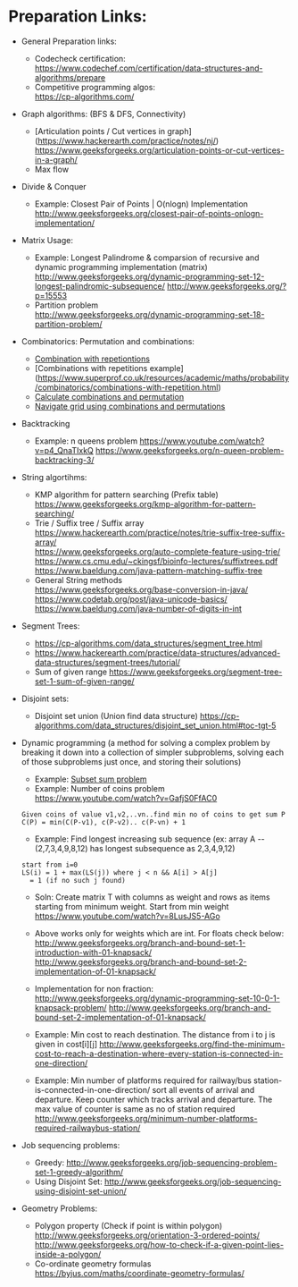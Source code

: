 Preparation Links:  
=====================
* General Preparation links:
	* Codecheck certification:  
	https://www.codechef.com/certification/data-structures-and-algorithms/prepare  
	* Competitive programming algos:  
	https://cp-algorithms.com/  

* Graph algorithms: (BFS & DFS, Connectivity)  
	* [Articulation points / Cut vertices in graph]  
	(https://www.hackerearth.com/practice/notes/nj/)  
	https://www.geeksforgeeks.org/articulation-points-or-cut-vertices-in-a-graph/  
	* Max flow  
	
* Divide & Conquer  
	* Example: Closest Pair of Points | O(nlogn) Implementation  
	http://www.geeksforgeeks.org/closest-pair-of-points-onlogn-implementation/  
	  
* Matrix Usage: 
	* Example: Longest Palindrome & comparsion of recursive and dynamic programming implementation (matrix)  
	http://www.geeksforgeeks.org/dynamic-programming-set-12-longest-palindromic-subsequence/
	http://www.geeksforgeeks.org/?p=15553
	* Partition problem  
	http://www.geeksforgeeks.org/dynamic-programming-set-18-partition-problem/
* Combinatorics: Permutation and combinations:   
	* [Combination with repetiontions](http://www.geeksforgeeks.org/combinations-with-repetitions/)  
	* [Combinations with repetitions example] (https://www.superprof.co.uk/resources/academic/maths/probability/combinatorics/combinations-with-repetition.html)  
	* [Calculate combinations and permutation](https://sciencing.com/calculate-combinations-permutations-4466533.html)  
	* [Navigate grid using combinations and permutations](https://betterexplained.com/articles/navigate-a-grid-using-combinations-and-permutations/)  
* Backtracking
	* Example: n queens problem 
	https://www.youtube.com/watch?v=p4_QnaTIxkQ 
	https://www.geeksforgeeks.org/n-queen-problem-backtracking-3/
* String algortihms:  
	* KMP algorithm for pattern searching (Prefix table)  
	https://www.geeksforgeeks.org/kmp-algorithm-for-pattern-searching/
	* Trie / Suffix tree / Suffix array  
	https://www.hackerearth.com/practice/notes/trie-suffix-tree-suffix-array/  
	https://www.geeksforgeeks.org/auto-complete-feature-using-trie/  
	https://www.cs.cmu.edu/~ckingsf/bioinfo-lectures/suffixtrees.pdf  
	https://www.baeldung.com/java-pattern-matching-suffix-tree
	* General String methods  
	https://www.geeksforgeeks.org/base-conversion-in-java/  
	https://www.codetab.org/post/java-unicode-basics/  
	https://www.baeldung.com/java-number-of-digits-in-int  
	
	
* Segment Trees:  
	* https://cp-algorithms.com/data_structures/segment_tree.html
	* https://www.hackerearth.com/practice/data-structures/advanced-data-structures/segment-trees/tutorial/
	* Sum of given range
	https://www.geeksforgeeks.org/segment-tree-set-1-sum-of-given-range/
	
* Disjoint sets:
	* Disjoint set union (Union find data structure)
	https://cp-algorithms.com/data_structures/disjoint_set_union.html#toc-tgt-5
	
* Dynamic programming (a method for solving a complex problem by breaking it down into a collection of simpler subproblems, solving each of those subproblems just once, and storing their solutions)
	* Example: [Subset sum problem](http://www.geeksforgeeks.org/dynamic-programming-subset-sum-problem/)
	* Example: Number of coins problem
	https://www.youtube.com/watch?v=GafjS0FfAC0
	```
	Given coins of value v1,v2,..vn..find min no of coins to get sum P 
	C(P) = min(C(P-v1), c(P-v2).. c(P-vn) + 1
	```
	* Example: Find longest increasing sub sequence (ex: array A --(2,7,3,4,9,8,12) has longest subsequence as 2,3,4,9,12)  
	```
	start from i=0
	LS(i) = 1 + max(LS(j)) where j < n && A[i] > A[j]
	  = 1 (if no such j found)
	```	  
	
	* Soln: Create matrix T with columns as weight and rows as items starting from minimum weight. Start from min weight
	https://www.youtube.com/watch?v=8LusJS5-AGo

	* Above works only for weights which are int. For floats check below:  
	http://www.geeksforgeeks.org/branch-and-bound-set-1-introduction-with-01-knapsack/		
	http://www.geeksforgeeks.org/branch-and-bound-set-2-implementation-of-01-knapsack/

	* Implementation for non fraction:  
	http://www.geeksforgeeks.org/dynamic-programming-set-10-0-1-knapsack-problem/
	http://www.geeksforgeeks.org/branch-and-bound-set-2-implementation-of-01-knapsack/	

	* Example: Min cost to reach destination. The distance from i to j is given in cost[i][j]
	http://www.geeksforgeeks.org/find-the-minimum-cost-to-reach-a-destination-where-every-station-is-connected-in-one-direction/

	* Example: Min number of platforms required for railway/bus station-is-connected-in-one-direction/
	sort all events of arrival and departure. Keep counter which tracks arrival and departure. The max value of counter is same as 		no of station required
	http://www.geeksforgeeks.org/minimum-number-platforms-required-railwaybus-station/

* Job sequencing problems:
	* Greedy: http://www.geeksforgeeks.org/job-sequencing-problem-set-1-greedy-algorithm/  
	* Using Disjoint Set: http://www.geeksforgeeks.org/job-sequencing-using-disjoint-set-union/

* Geometry Problems:
	* Polygon property (Check if point is within polygon)  
	http://www.geeksforgeeks.org/orientation-3-ordered-points/  
	http://www.geeksforgeeks.org/how-to-check-if-a-given-point-lies-inside-a-polygon/  
	* Co-ordinate geometry formulas  
	https://byjus.com/maths/coordinate-geometry-formulas/


